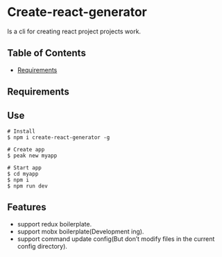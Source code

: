 # Create-react-generator
Is a cli for creating react project projects work.

## Table of Contents
- [Requirements](#Requirements)

## Requirements
## Use

```
# Install
$ npm i create-react-generator -g

# Create app
$ peak new myapp

# Start app
$ cd myapp
$ npm i
$ npm run dev
```

## Features
- support redux boilerplate.
- support mobx boilerplate(Development ing).
- support command update config(But don’t modify files in the current config directory).
